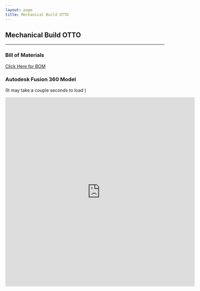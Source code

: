 ```yaml
---
layout: page
title: Mechanical Build OTTO
---
```

## Mechanical Build OTTO
---
### <i class="far fa-scroll"></i> Bill of Materials
[Click Here for BOM](https://github.com/DrD-Flo/OTTO/blob/master/assets/OTTO_BOM.xlsx)

### <i class="fas fa-cube"></i> Autodesk Fusion 360 Model 
(It may take a couple seconds to load <i class="fad fa-spinner"></i>)
<iframe src="https://myhub.autodesk360.com/ue2df3503/shares/public/SH56a43QTfd62c1cd96832754d64d89c2831?mode=embed" width="600" height="600" allowfullscreen="true" webkitallowfullscreen="true" mozallowfullscreen="true"  frameborder="0"></iframe>
